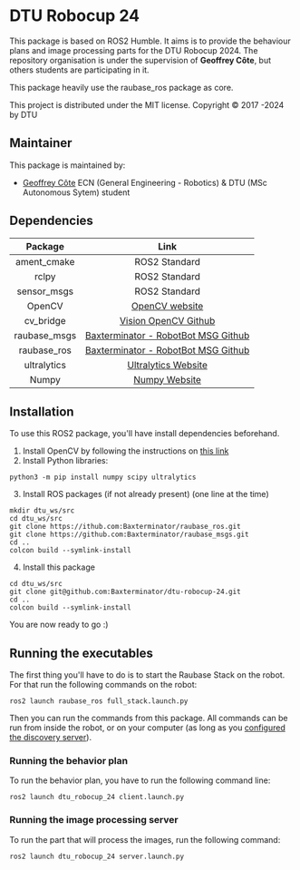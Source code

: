 # DTU Robocup 24

This package is based on ROS2 Humble. It aims is to provide the behaviour plans and image processing parts for the DTU Robocup 2024.
The repository organisation is under the supervision of **Geoffrey Côte**, but others students are participating in it.

This package heavily use the raubase_ros package as core.

This project is distributed under the MIT license.
Copyright © 2017 -2024 by DTU 

## Maintainer

This package is maintained by:

  - [Geoffrey Côte](https://github.com/Meltwin) ECN (General Engineering - Robotics) & DTU (MSc Autonomous Sytem) student 
  
## Dependencies

|   Package    |                                         Link                                         |
| :----------: | :----------------------------------------------------------------------------------: |
| ament_cmake  |                                    ROS2 Standard                                     |
|    rclpy     |                                    ROS2 Standard                                     |
| sensor_msgs  |                                    ROS2 Standard                                     |
|    OpenCV    |                    [OpenCV website](https://opencv.org/releases/)                    |
|  cv_bridge   |       [Vision OpenCV Github](https://github.com/ros-perception/vision_opencv)        |
| raubase_msgs | [Baxterminator - RobotBot MSG Github](https://github.com/Baxterminator/raubase_msgs) |
| raubase_ros  | [Baxterminator - RobotBot MSG Github](https://github.com/Baxterminator/raubase_ros)  |
| ultralytics  |          [Ultralytics Website](https://docs.ultralytics.com/fr/quickstart/)          |
|    Numpy     |                         [Numpy Website](https://numpy.org/)                          |

## Installation

To use this ROS2 package, you'll have install dependencies beforehand.

1. Install OpenCV by following the instructions on [this link](https://opencv.org/get-started/)
2. Install Python libraries:
```shell
python3 -m pip install numpy scipy ultralytics
```
3. Install ROS packages (if not already present) (one line at the time)
```shell
mkdir dtu_ws/src
cd dtu_ws/src
git clone https://ithub.com:Baxterminator/raubase_ros.git
git clone https://github.com:Baxterminator/raubase_msgs.git
cd ..
colcon build --symlink-install
```
4. Install this package
```shell
cd dtu_ws/src
git clone git@github.com:Baxterminator/dtu-robocup-24.git
cd ..
colcon build --symlink-install
```

You are now ready to go :)

## Running the executables

The first thing you'll have to do is to start the Raubase Stack on the robot. For that run the following commands on the robot:

```shell
ros2 launch raubase_ros full_stack.launch.py
```

Then you can run the commands from this package. All commands can be run from inside the robot, or on your computer (as long as you [configured the discovery server](https://baxterminator.github.io/raubase_ros/installation/multicast/)).

### Running the behavior plan

To run the behavior plan, you have to run the following command line:

```shell
ros2 launch dtu_robocup_24 client.launch.py
```

### Running the image processing server

To run the part that will process the images, run the following command:

```shell
ros2 launch dtu_robocup_24 server.launch.py
```